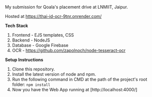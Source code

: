 My submission for Qoala's placement drive at LNMIIT, Jaipur.

Hosted at https://thai-id-ocr-9tnr.onrender.com/

**Tech Stack**
1. Frontend - EJS templates, CSS
3. Backend - NodeJS
2. Database - Google Firebase
4. OCR - https://github.com/zapolnoch/node-tesseract-ocr

**Setup Instructions**
1. Clone this repository.
2. Install the latest version of node and npm.
3. Run the following command in CMD at the path of the project's root folder: ` npm install `
3. Now you have the Web App running at [http://localhost:4000/] 
